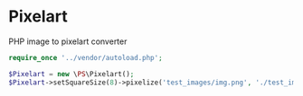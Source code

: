 # Pixelart
PHP image to pixelart converter 

```php
require_once '../vendor/autoload.php';

$Pixelart = new \PS\Pixelart();
$Pixelart->setSquareSize(8)->pixelize('test_images/img.png', './test_images/test-image-pixel-8.png');
```
